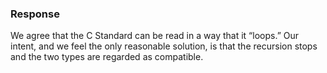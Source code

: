 ### Response

We agree that the C Standard can be read in a way that it “loops.” Our intent,
and we feel the only reasonable solution, is that the recursion stops and the
two types are regarded as compatible.

